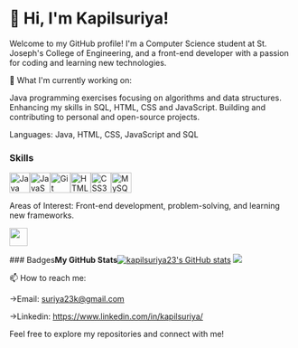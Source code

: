 # 👋 Hi, I'm Kapilsuriya!
Welcome to my GitHub profile! I'm a Computer Science student at St. Joseph's College of Engineering, and a front-end developer with a passion for coding and learning new technologies.

🌱 What I'm currently working on:

Java programming exercises focusing on algorithms and data structures.
Enhancing my skills in SQL, HTML, CSS and JavaScript.
Building and contributing to personal and open-source projects.

Languages: Java, HTML, CSS, JavaScript and SQL
### Skills 
<p align="left">
<a href="https://www.oracle.com/java/" target="_blank" rel="noreferrer"><img src="https://raw.githubusercontent.com/danielcranney/readme-generator/main/public/icons/skills/java-colored.svg" width="36" height="36" alt="Java" /></a><a href="https://developer.mozilla.org/en-US/docs/Web/JavaScript" target="_blank" rel="noreferrer"><img src="https://raw.githubusercontent.com/danielcranney/readme-generator/main/public/icons/skills/javascript-colored.svg" width="36" height="36" alt="JavaScript" /></a><a href="https://git-scm.com/" target="_blank" rel="noreferrer"><img src="https://raw.githubusercontent.com/danielcranney/readme-generator/main/public/icons/skills/git-colored.svg" width="36" height="36" alt="Git" /></a><a href="https://developer.mozilla.org/en-US/docs/Glossary/HTML5" target="_blank" rel="noreferrer"><img src="https://raw.githubusercontent.com/danielcranney/readme-generator/main/public/icons/skills/html5-colored.svg" width="36" height="36" alt="HTML5" /></a><a href="https://www.w3.org/TR/CSS/#css" target="_blank" rel="noreferrer"><img src="https://raw.githubusercontent.com/danielcranney/readme-generator/main/public/icons/skills/css3-colored.svg" width="36" height="36" alt="CSS3" /></a><a href="https://www.mysql.com/" target="_blank" rel="noreferrer"><img src="https://raw.githubusercontent.com/danielcranney/readme-generator/main/public/icons/skills/mysql-colored.svg" width="36" height="36" alt="MySQL" /></a>
                    </p>
                    
Areas of Interest: Front-end development, problem-solving, and learning new frameworks.
                  
  <p align="left">
     <a href="https://www.github.com/kapilsuriya23" target="_blank" rel="noreferrer">
       <picture>
         <source media="(prefers-color-scheme: dark)" srcset="https://raw.githubusercontent.com/danielcranney/readme-generator/main/public/icons/socials/github-dark.svg" />
         <source media="(prefers-color-scheme: light)" srcset="https://raw.githubusercontent.com/danielcranney/readme-generator/main/public/icons/socials/github.svg" />
         <img src="https://raw.githubusercontent.com/danielcranney/readme-generator/main/public/icons/socials/github.svg" width="32" height="32" />
         </picture>
         </a></p>### Badges<b>My GitHub Stats</b><a href="http://www.github.com/kapilsuriya23"><img src="https://github-readme-stats.vercel.app/api username=kapilsuriya23&show_icons=true&hide=&count_private=true&title_color=0891b2&text_color=ffffff&icon_color=0891b2&bg_color=1c1917&hide_border=true&show_icons=true" alt="kapilsuriya23's GitHub stats" /></a>
         <a href="http://www.github.com/kapilsuriya23">
           <img src="https://github-readme-streak-stats.herokuapp.com/?user=kapilsuriya23&stroke=ffffff&background=1c1917&ring=0891b2&fire=0891b2&currStreakNum=ffffff&currStreakLabel=0891b2&sideNums=ffffff&sideLabels=ffffff&dates=ffffff&hide_border=true" /></a>

📫 How to reach me:

->Email: suriya23k@gmail.com

->Linkedin: https://www.linkedin.com/in/kapilsuriya/


Feel free to explore my repositories and connect with me!
